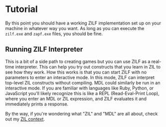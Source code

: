 # Tutorial

By this point you should have a working ZILF implementation set up on your machine in whatever way you want. As long as you can execute the `zilf.exe` and `zapf.exe` files, you should be fine.

## Running ZILF Interpreter

This is a bit of a side path to creating games but you can use ZILF as a real-time interpreter. This can help you try out constructs that you learn in ZIL to see how they work. How this works is that you can start ZILF with no parameters to enter an interactive mode. In this mode, ZILF can interpret top-level ZIL constructs without compiling. MDL could similarly be run in an interactive mode. If you are familiar with languages like Ruby, Python, or JavaScript you'll likely recognize this is like a REPL (Read-Eval-Print Loop), where you enter an MDL or ZIL expression, and ZILF evaluates it and immediately prints a response.

By the way, if you're wondering what "ZIL" and "MDL" are all about, check out my [ZIL context](https://github.com/jeffnyman/zil-retro/blob/master/CONTEXT.md).
